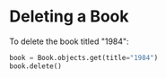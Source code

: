 # Deleting a Book

To delete the book titled "1984":

```python
book = Book.objects.get(title="1984")
book.delete()

